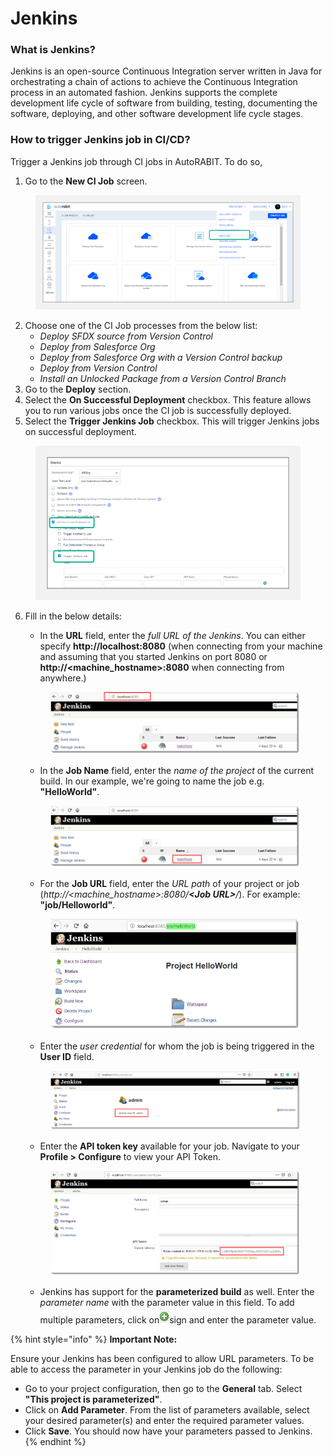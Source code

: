 # Jenkins

### What is Jenkins?&#x20;

Jenkins is an open-source Continuous Integration server written in Java for orchestrating a chain of actions to achieve the Continuous Integration process in an automated fashion. Jenkins supports the complete development life cycle of software from building, testing, documenting the software, deploying, and other software development life cycle stages.

### How to trigger Jenkins job in CI/CD?

Trigger a Jenkins job through CI jobs in AutoRABIT. To do so,

1. Go to the **New CI Job** screen.

<figure><img src="../../../.gitbook/assets/image (879).png" alt=""><figcaption></figcaption></figure>

2. Choose one of the CI Job processes from the below list:
   * _Deploy SFDX source from Version Control_
   * _Deploy from Salesforce Org_
   * &#x20;_Deploy from Salesforce Org with a Version Control backup_
   * _Deploy from Version Control_
   * _Install an Unlocked Package from a Version Control Branch_
3. Go to the **Deploy** section.
4. Select the **On Successful Deployment** checkbox. This feature allows you to run various jobs once the CI job is successfully deployed.&#x20;
5. Select the **Trigger Jenkins Job** checkbox. This will trigger Jenkins jobs on successful deployment.

<figure><img src="../../../.gitbook/assets/image (880).png" alt="" width="563"><figcaption></figcaption></figure>

6.  Fill in the below details:

    * In the **URL** field, enter the _full URL of the Jenkins_. You can either specify **http://localhost:8080** (when connecting from your machine and assuming that you started Jenkins on port 8080 or **http://\<machine\_hostname>:8080** when connecting from anywhere.)

    <figure><img src="../../../.gitbook/assets/image (881).png" alt=""><figcaption></figcaption></figure>

    * In the **Job Name** field, enter the _name of the project_ of the current build. In our example, we're going to name the job e.g. **"HelloWorld"**.

    <figure><img src="../../../.gitbook/assets/image (882).png" alt=""><figcaption></figcaption></figure>

    * For the **Job URL** field, enter the _URL path_ of your project or job (_http://\<machine\_hostname>:8080/**\<Job URL>**/_). For example: **"job/Helloworld"**.

    <figure><img src="../../../.gitbook/assets/image (883).png" alt=""><figcaption></figcaption></figure>

    * Enter the _user credential_ for whom the job is being triggered in the **User ID** field.

    <figure><img src="../../../.gitbook/assets/image (884).png" alt=""><figcaption></figcaption></figure>

    * Enter the **API token key** available for your job. Navigate to your **Profile > Configure** to view your API Token.

    <figure><img src="../../../.gitbook/assets/image (885).png" alt=""><figcaption></figcaption></figure>

    * Jenkins has support for the **parameterized build** as well. Enter the _parameter name_ with the parameter value in this field. To add multiple parameters, click on![](<../../../.gitbook/assets/image (878).png>)sign and enter the parameter value.

{% hint style="info" %}
**Important Note:**&#x20;

Ensure your Jenkins has been configured to allow URL parameters. To be able to access the parameter in your Jenkins job do the following:

* Go to your project configuration, then go to the **General** tab. Select **"This project is parameterized"**.
* Click on **Add Parameter**. From the list of parameters available, select your desired parameter(s) and enter the required parameter values.
* Click **Save**. You should now have your parameters passed to Jenkins.
{% endhint %}
